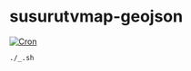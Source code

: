 # susurutvmap-geojson

[![Cron](
  <https://github.com/eggplants/susurutvmap-geojson/actions/workflows/cron.yaml/badge.svg>
)](
  <https://github.com/eggplants/susurutvmap-geojson/actions/workflows/cron.yaml>
)

```bash
./_.sh
```

